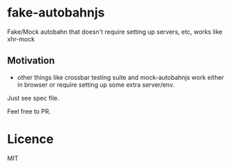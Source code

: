 # fake-autobahnjs
Fake/Mock autobahn that doesn't require setting up servers, etc, works like xhr-mock

## Motivation

 * other things like crossbar testing suite and mock-autobahnjs work either in browser or require setting up some extra server/env.

 Just see spec file.

 Feel free to PR.

# Licence

MIT
